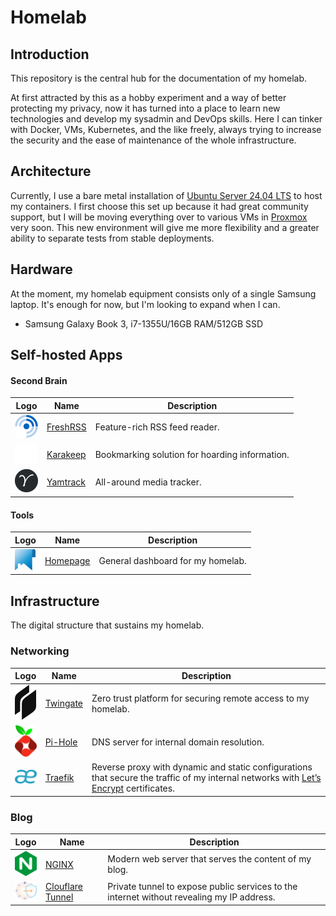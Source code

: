 # Homelab

## Introduction
This repository is the central hub for the documentation of my homelab.

At first attracted by this as a hobby experiment and a way of better protecting my privacy, now it has turned into a place to learn new technologies and develop my sysadmin and DevOps skills. Here I can tinker with Docker, VMs, Kubernetes, and the like freely, always trying to increase the security and the ease of maintenance of the whole infrastructure.
## Architecture
Currently, I use a bare metal installation of [Ubuntu Server 24.04 LTS](https://ubuntu.com/server) to host my containers. I first choose this set up because it had great community support, but I will be moving everything over to various VMs in [Proxmox](https://proxmox.com/en/) very soon. This new environment will give me more flexibility and a greater ability to separate tests from stable deployments.
## Hardware
At the moment, my homelab equipment consists only of a single Samsung laptop. It's enough for now, but I'm looking to expand when I can.
- Samsung Galaxy Book 3, i7-1355U/16GB RAM/512GB SSD
## Self-hosted Apps
#### Second Brain

| Logo                                                                                        | Name                                              | Description                                   |
| ------------------------------------------------------------------------------------------- | ------------------------------------------------- | --------------------------------------------- |
| ![](./images/37freshrss.png) | [FreshRSS](https://freshrss.org/)                 | Feature-rich RSS feed reader.                  |
| ![](./images/35karakeep.png) | [Karakeep](https://karakeep.app/)                 | Bookmarking solution for hoarding information. |
| ![](./images/37yamtrack.png) | [Yamtrack](https://github.com/FuzzyGrim/Yamtrack) | All-around media tracker.                       |

#### Tools

| Logo                                                                                        | Name                                 | Description                      |
| ------------------------------------------------------------------------------------------- | ------------------------------------ | -------------------------------- |
| ![](./images/33homepage.png) | [Homepage](https://gethomepage.dev/) | General dashboard for my homelab. |

## Infrastructure
The digital structure that sustains my homelab.
### Networking

| Logo                       | Name                                   | Description                                                                                                                                                       |
| -------------------------- | -------------------------------------- | ----------------------------------------------------------------------------------------------------------------------------------------------------------------- |
| ![](./images/twingate.png) | [Twingate](https://www.twingate.com/)  | Zero trust platform for securing remote access to my homelab.                                                                                                     |
| ![](./images/pi-hole.png)  | [Pi-Hole](https://pi-hole.net/)        | DNS server for internal domain resolution.                                                                                                                        |
| ![](./images/traefik.png)  | [Traefik](https://traefik.io/traefik/) | Reverse proxy with dynamic and static configurations that secure the traffic of my internal networks with [Let’s Encrypt](https://letsencrypt.org/) certificates. |


### Blog

| Logo                                    | Name                                                                                               | Description                                                                               |
| --------------------------------------- | -------------------------------------------------------------------------------------------------- | ----------------------------------------------------------------------------------------- |
| ![](./images/nginx.png)                 | [NGINX](https://nginx.org/)                                                                        | Modern web server that serves the content of my blog.                                     |
| ![](./images/cloudflare-zero-trust.png) | [Clouflare Tunnel](https://developers.cloudflare.com/cloudflare-one/connections/connect-networks/) | Private tunnel to expose public services to the internet without revealing my IP address. |


